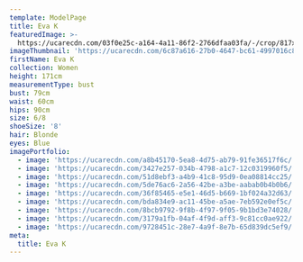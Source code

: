 ```yaml
---
template: ModelPage
title: Eva K
featuredImage: >-
  https://ucarecdn.com/03f0e25c-a164-4a11-86f2-2766dfaa03fa/-/crop/817x244/0,153/-/preview/
imageThumbnail: 'https://ucarecdn.com/6c87a616-27b0-4647-bc61-4997016c8d1c/'
firstName: Eva K
collection: Women
height: 171cm
measurementType: bust
bust: 79cm
waist: 60cm
hips: 90cm
size: 6/8
shoeSize: '8'
hair: Blonde
eyes: Blue
imagePortfolio:
  - image: 'https://ucarecdn.com/a8b45170-5ea8-4d75-ab79-91fe36517f6c/'
  - image: 'https://ucarecdn.com/3427e257-034b-4798-a1c7-12c0319960f5/'
  - image: 'https://ucarecdn.com/51d8ebf3-a4b9-41c8-95d9-0ea08814cc25/'
  - image: 'https://ucarecdn.com/5de76ac6-2a56-42be-a3be-aabab0b4b0b6/'
  - image: 'https://ucarecdn.com/36f85465-e5e1-46d5-b669-1bf024a32d63/'
  - image: 'https://ucarecdn.com/bda834e9-ac11-45be-a5ae-7eb592e0ef5c/'
  - image: 'https://ucarecdn.com/8bcb9792-9f8b-4f97-9f05-9b1bd3e74028/'
  - image: 'https://ucarecdn.com/3179a1fb-04af-4f9d-aff3-9c81cc0ae922/'
  - image: 'https://ucarecdn.com/9728451c-28e7-4a9f-8e7b-65d839dc5ef9/'
meta:
  title: Eva K
---
```


